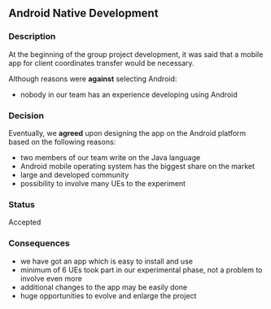 ## Android Native Development

### Description

At the beginning of the group project development, it was said that a mobile app for client coordinates transfer would be necessary.

Although reasons were **against** selecting Android:

- nobody in our team has an experience developing using Android

### Decision

Eventually, we **agreed** upon designing the app on the Android platform based on the following reasons:

- two members of our team write on the Java language
- Android mobile operating system has the biggest share on the market
- large and developed community
- possibility to involve many UEs to the experiment

### Status

Accepted

### Consequences

- we have got an app which is easy to install and use
- minimum of 6 UEs took part in our experimental phase, not a problem to involve even more
- additional changes to the app may be easily done
- huge opportunities to evolve and enlarge the project
